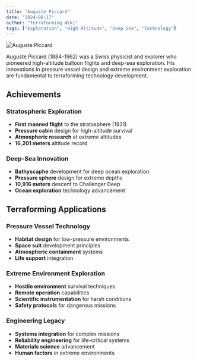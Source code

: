 ```yaml
---
title: "Auguste Piccard"
date: "2024-08-17"
author: "Terraforming Wiki"
tags: ["Exploration", "High Altitude", "Deep Sea", "Technology"]
---
```


![Auguste Piccard](https://upload.wikimedia.org/wikipedia/commons/3/39/Bundesarchiv_Bild_102-13737%2C_Auguste_Piccard.jpg?20081212214324)

Auguste Piccard (1884-1962) was a Swiss physicist and explorer who pioneered high-altitude balloon flights and deep-sea exploration. His innovations in pressure vessel design and extreme environment exploration are fundamental to terraforming technology development.

## Achievements

### Stratospheric Exploration
- **First manned flight** to the stratosphere (1931)
- **Pressure cabin** design for high-altitude survival
- **Atmospheric research** at extreme altitudes
- **16,201 meters** altitude record

### Deep-Sea Innovation
- **Bathyscaphe** development for deep ocean exploration
- **Pressure sphere** design for extreme depths
- **10,916 meters** descent to Challenger Deep
- **Ocean exploration** technology advancement

## Terraforming Applications

### Pressure Vessel Technology
- **Habitat design** for low-pressure environments
- **Space suit** development principles
- **Atmospheric containment** systems
- **Life support** integration

### Extreme Environment Exploration
- **Hostile environment** survival techniques
- **Remote operation** capabilities
- **Scientific instrumentation** for harsh conditions
- **Safety protocols** for dangerous missions

### Engineering Legacy
- **Systems integration** for complex missions
- **Reliability engineering** for life-critical systems
- **Materials science** advancement
- **Human factors** in extreme environments